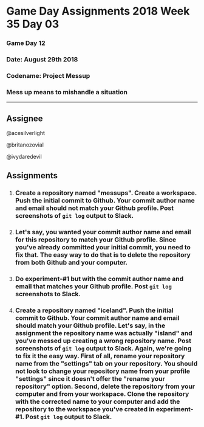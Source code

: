 # **Game Day Assignments 2018 Week 35 Day 03**

### Game Day 12

### **Date:** August 29th 2018

### **Codename:** Project Messup

### Mess up means to mishandle a situation
___

## **Assignee** 

@acesilverlight

@britanozovial

@ivydaredevil

## **Assignments**

1. ### Create a repository named "messups". Create a workspace. Push the initial commit to Github. Your commit author name and email should not match your Github profile. Post screenshots of `git log` output to Slack.

2. ### Let's say, you wanted your commit author name and email for this repository to match your Github profile. Since you've already committed your initial commit, you need to fix that. The easy way to do that is to delete the repository from both Github and your computer.

3. ### Do experiment-#1 but with the commit author name and email that matches your Github profile. Post `git log` screenshots to Slack.

4. ### Create a repository named "iceland". Push the initial commit to Github. Your commit author name and email should match your Github profile. Let's say, in the assignment the repository name was actually "island" and you've messed up creating a wrong repository name. Post screenshots of `git log` output to Slack. Again, we're going to fix it the easy way. First of all, rename your repository name from the "settings" tab on your repository. You should not look to change your repository name from your profile "settings" since it doesn't offer the "rename your repository" option. Second, delete the repository from your computer and from your workspace. Clone the repository with the corrected name to your computer and add the repository to the workspace you've created in experiment-#1. Post `git log` output to Slack. 